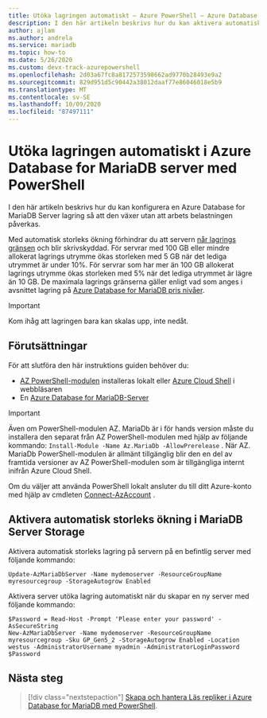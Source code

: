 ```yaml
---
title: Utöka lagringen automatiskt – Azure PowerShell – Azure Database for MariaDB
description: I den här artikeln beskrivs hur du kan aktivera automatisk storleks ökning med PowerShell i Azure Database for MariaDB.
author: ajlam
ms.author: andrela
ms.service: mariadb
ms.topic: how-to
ms.date: 5/26/2020
ms.custom: devx-track-azurepowershell
ms.openlocfilehash: 2d03a67fc8a8172573598662ad9770b28493e9a2
ms.sourcegitcommit: 829d951d5c90442a38012daaf77e86046018e5b9
ms.translationtype: MT
ms.contentlocale: sv-SE
ms.lasthandoff: 10/09/2020
ms.locfileid: "87497111"
---
```

# <a name="auto-grow-storage-in-azure-database-for-mariadb-server-using-powershell"></a>Utöka lagringen automatiskt i Azure Database for MariaDB server med PowerShell

I den här artikeln beskrivs hur du kan konfigurera en Azure Database for MariaDB Server lagring så att den växer utan att arbets belastningen påverkas.

Med automatisk storleks ökning förhindrar du att servern [når lagrings gränsen](/azure/mariadb/concepts-pricing-tiers#reaching-the-storage-limit) och blir skrivskyddad. För servrar med 100 GB eller mindre allokerat lagrings utrymme ökas storleken med 5 GB när det lediga utrymmet är under 10%. För servrar som har mer än 100 GB allokerat lagrings utrymme ökas storleken med 5% när det lediga utrymmet är lägre än 10 GB. De maximala lagrings gränserna gäller enligt vad som anges i avsnittet lagring på [Azure Database for MariaDB pris nivåer](/azure/mariadb/concepts-pricing-tiers#storage).

> [!IMPORTANT]
> Kom ihåg att lagringen bara kan skalas upp, inte nedåt.

## <a name="prerequisites"></a>Förutsättningar

För att slutföra den här instruktions guiden behöver du:

- [AZ PowerShell-modulen](https://docs.microsoft.com/powershell/azure/install-az-ps) installeras lokalt eller [Azure Cloud Shell](https://shell.azure.com/) i webbläsaren
- En [Azure Database for MariaDB-Server](quickstart-create-mariadb-server-database-using-azure-powershell.md)

> [!IMPORTANT]
> Även om PowerShell-modulen AZ. MariaDb är i för hands version måste du installera den separat från AZ PowerShell-modulen med hjälp av följande kommando: `Install-Module -Name Az.MariaDb -AllowPrerelease` .
> När AZ. MariaDb PowerShell-modulen är allmänt tillgänglig blir den en del av framtida versioner av AZ PowerShell-modulen som är tillgängliga internt inifrån Azure Cloud Shell.

Om du väljer att använda PowerShell lokalt ansluter du till ditt Azure-konto med hjälp av cmdleten [Connect-AzAccount](https://docs.microsoft.com/powershell/module/az.accounts/connect-azaccount) .

## <a name="enable-mariadb-server-storage-auto-grow"></a>Aktivera automatisk storleks ökning i MariaDB Server Storage

Aktivera automatisk storleks lagring på servern på en befintlig server med följande kommando:

```azurepowershell-interactive
Update-AzMariaDbServer -Name mydemoserver -ResourceGroupName myresourcegroup -StorageAutogrow Enabled
```

Aktivera server utöka lagring automatiskt när du skapar en ny server med följande kommando:

```azurepowershell-interactive
$Password = Read-Host -Prompt 'Please enter your password' -AsSecureString
New-AzMariaDbServer -Name mydemoserver -ResourceGroupName myresourcegroup -Sku GP_Gen5_2 -StorageAutogrow Enabled -Location westus -AdministratorUsername myadmin -AdministratorLoginPassword $Password
```

## <a name="next-steps"></a>Nästa steg

> [!div class="nextstepaction"]
> [Skapa och hantera Läs repliker i Azure Database for MariaDB med PowerShell](howto-read-replicas-powershell.md).
